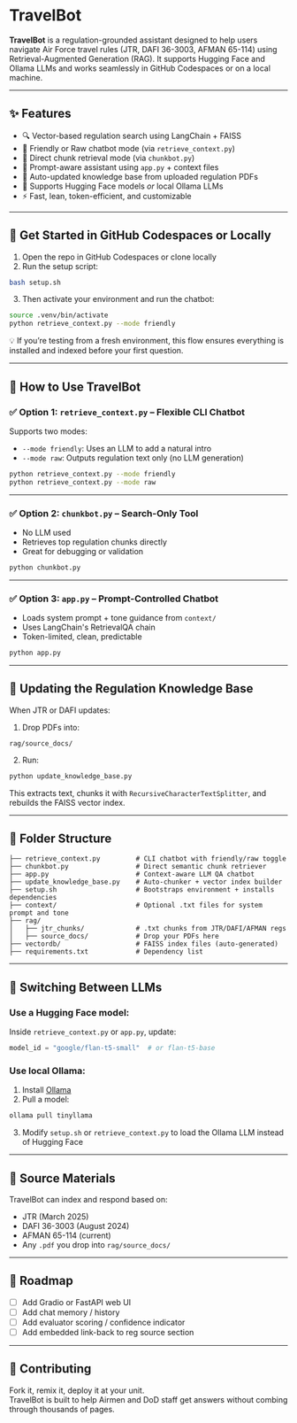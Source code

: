 # TravelBot

**TravelBot** is a regulation-grounded assistant designed to help users navigate Air Force travel rules (JTR, DAFI 36-3003, AFMAN 65-114) using Retrieval-Augmented Generation (RAG). It supports Hugging Face and Ollama LLMs and works seamlessly in GitHub Codespaces or on a local machine.

---

## ✨ Features

- 🔍 Vector-based regulation search using LangChain + FAISS
- 🤖 Friendly or Raw chatbot mode (via `retrieve_context.py`)
- 📄 Direct chunk retrieval mode (via `chunkbot.py`)
- 🧠 Prompt-aware assistant using `app.py` + context files
- 📂 Auto-updated knowledge base from uploaded regulation PDFs
- 🔁 Supports Hugging Face models *or* local Ollama LLMs
- ⚡ Fast, lean, token-efficient, and customizable

---

## 🚀 Get Started in GitHub Codespaces or Locally

1. Open the repo in GitHub Codespaces or clone locally  
2. Run the setup script:

```bash
bash setup.sh
```

3. Then activate your environment and run the chatbot:

```bash
source .venv/bin/activate
python retrieve_context.py --mode friendly
```

💡 If you’re testing from a fresh environment, this flow ensures everything is installed and indexed before your first question.

---

## 🧠 How to Use TravelBot

### ✅ Option 1: `retrieve_context.py` – Flexible CLI Chatbot

Supports two modes:
- `--mode friendly`: Uses an LLM to add a natural intro
- `--mode raw`: Outputs regulation text only (no LLM generation)

```bash
python retrieve_context.py --mode friendly
python retrieve_context.py --mode raw
```

---

### ✅ Option 2: `chunkbot.py` – Search-Only Tool

- No LLM used
- Retrieves top regulation chunks directly
- Great for debugging or validation

```bash
python chunkbot.py
```

---

### ✅ Option 3: `app.py` – Prompt-Controlled Chatbot

- Loads system prompt + tone guidance from `context/`
- Uses LangChain's RetrievalQA chain
- Token-limited, clean, predictable

```bash
python app.py
```

---

## 🔄 Updating the Regulation Knowledge Base

When JTR or DAFI updates:
1. Drop PDFs into:
```
rag/source_docs/
```

2. Run:
```bash
python update_knowledge_base.py
```

This extracts text, chunks it with `RecursiveCharacterTextSplitter`, and rebuilds the FAISS vector index.

---

## 🧰 Folder Structure

```
├── retrieve_context.py         # CLI chatbot with friendly/raw toggle
├── chunkbot.py                 # Direct semantic chunk retriever
├── app.py                      # Context-aware LLM QA chatbot
├── update_knowledge_base.py    # Auto-chunker + vector index builder
├── setup.sh                    # Bootstraps environment + installs dependencies
├── context/                    # Optional .txt files for system prompt and tone
├── rag/
│   ├── jtr_chunks/             # .txt chunks from JTR/DAFI/AFMAN regs
│   ├── source_docs/            # Drop your PDFs here
├── vectordb/                   # FAISS index files (auto-generated)
├── requirements.txt            # Dependency list
```

---

## 🤖 Switching Between LLMs

### Use a Hugging Face model:
Inside `retrieve_context.py` or `app.py`, update:
```python
model_id = "google/flan-t5-small"  # or flan-t5-base
```

### Use local Ollama:
1. Install [Ollama](https://ollama.com)
2. Pull a model:
```bash
ollama pull tinyllama
```
3. Modify `setup.sh` or `retrieve_context.py` to load the Ollama LLM instead of Hugging Face

---

## 📘 Source Materials

TravelBot can index and respond based on:
- JTR (March 2025)
- DAFI 36-3003 (August 2024)
- AFMAN 65-114 (current)
- Any `.pdf` you drop into `rag/source_docs/`

---

## 📅 Roadmap

- [ ] Add Gradio or FastAPI web UI
- [ ] Add chat memory / history
- [ ] Add evaluator scoring / confidence indicator
- [ ] Add embedded link-back to reg source section

---

## 🙌 Contributing

Fork it, remix it, deploy it at your unit.  
TravelBot is built to help Airmen and DoD staff get answers without combing through thousands of pages.

